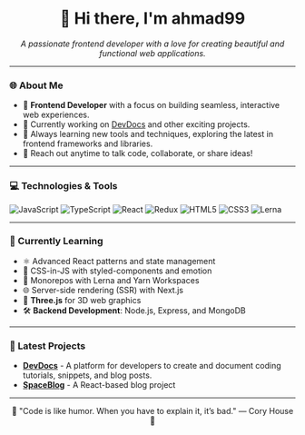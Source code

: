 <h1 align="center">👋 Hi there, I'm ahmad99 </h1>

<p align="center">
  <i>A passionate frontend developer with a love for creating beautiful and functional web applications.</i>
</p>

---

### 🌐 About Me

- 🚀 **Frontend Developer** with a focus on building seamless, interactive web experiences.
- 💼 Currently working on [DevDocs](https://github.com/silenttrader99/devdocs) and other exciting projects.
- 🌱 Always learning new tools and techniques, exploring the latest in frontend frameworks and libraries.
- 💬 Reach out anytime to talk code, collaborate, or share ideas!

---

### 💻 Technologies & Tools

<div>
  <img src="https://img.shields.io/badge/JavaScript-F7DF1E?style=flat&logo=javascript&logoColor=black" alt="JavaScript"/>
  <img src="https://img.shields.io/badge/TypeScript-3178C6?style=flat&logo=typescript&logoColor=white" alt="TypeScript"/>
  <img src="https://img.shields.io/badge/React-61DAFB?style=flat&logo=react&logoColor=black" alt="React"/>
  <img src="https://img.shields.io/badge/Redux-764ABC?style=flat&logo=redux&logoColor=white" alt="Redux"/>
  <img src="https://img.shields.io/badge/HTML5-E34F26?style=flat&logo=html5&logoColor=white" alt="HTML5"/>
  <img src="https://img.shields.io/badge/CSS3-1572B6?style=flat&logo=css3&logoColor=white" alt="CSS3"/>
  <img src="https://img.shields.io/badge/Lerna-4A4A55?style=flat&logo=lerna&logoColor=white" alt="Lerna"/>
</div>

---

### 🌱 Currently Learning

- ⚛️ Advanced React patterns and state management
- 💅 CSS-in-JS with styled-components and emotion
- 🔧 Monorepos with Lerna and Yarn Workspaces
- 🌐 Server-side rendering (SSR) with Next.js
- 🎨 **Three.js** for 3D web graphics
- 🛠️ **Backend Development**: Node.js, Express, and MongoDB

---

### 📝 Latest Projects

- [**DevDocs**](https://github.com/silenttrader99/devdocs) - A platform for developers to create and document coding tutorials, snippets, and blog posts.
- [**SpaceBlog**](https://github.com/silenttrader99/space-blog) - A React-based blog project

---

<p align="center">🌟 "Code is like humor. When you have to explain it, it’s bad." — Cory House 🌟</p>

